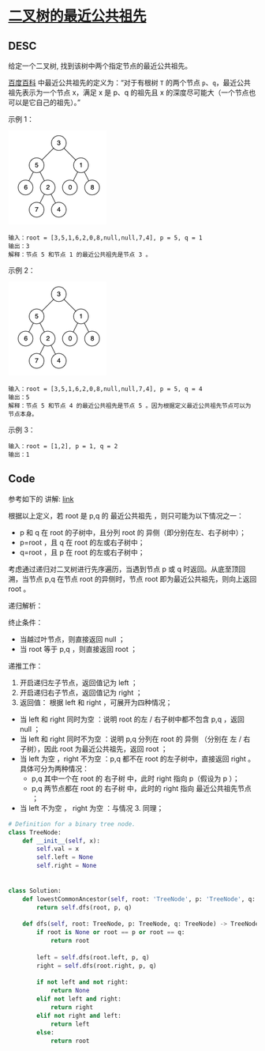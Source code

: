 # [二叉树的最近公共祖先](https://leetcode.cn/problems/lowest-common-ancestor-of-a-binary-tree/description/)

## DESC

给定一个二叉树, 找到该树中两个指定节点的最近公共祖先。

[百度百科](https://baike.baidu.com/item/%E6%9C%80%E8%BF%91%E5%85%AC%E5%85%B1%E7%A5%96%E5%85%88/8918834?fr=aladdin)
中最近公共祖先的定义为：“对于有根树 `T` 的两个节点 `p`、`q`，最近公共祖先表示为一个节点 x，满足 x 是 p、q 的祖先且 x
的深度尽可能大（一个节点也可以是它自己的祖先）。”

示例 1：

![](https://github.com/Carmenliukang/leetcode/blob/master/images/lowest-common-ancestor-of-a-binary-tree-1.png)

```
输入：root = [3,5,1,6,2,0,8,null,null,7,4], p = 5, q = 1
输出：3
解释：节点 5 和节点 1 的最近公共祖先是节点 3 。

```

示例 2：

![](https://github.com/Carmenliukang/leetcode/blob/master/images/lowest-common-ancestor-of-a-binary-tree-2.png)

```
输入：root = [3,5,1,6,2,0,8,null,null,7,4], p = 5, q = 4
输出：5
解释：节点 5 和节点 4 的最近公共祖先是节点 5 。因为根据定义最近公共祖先节点可以为节点本身。

```

示例 3：

```
输入：root = [1,2], p = 1, q = 2
输出：1

```

## Code

参考如下的
讲解: [link](https://leetcode.cn/problems/lowest-common-ancestor-of-a-binary-tree/solutions/240096/236-er-cha-shu-de-zui-jin-gong-gong-zu-xian-hou-xu)

根据以上定义，若 root 是 p,q 的 最近公共祖先 ，则只可能为以下情况之一：

- p 和 q 在 root 的子树中，且分列 root 的 异侧（即分别在左、右子树中）；
- p=root ，且 q 在 root 的左或右子树中；
- q=root ，且 p 在 root 的左或右子树中；

考虑通过递归对二叉树进行先序遍历，当遇到节点 p 或 q 时返回。从底至顶回溯，当节点 p,q 在节点 root 的异侧时，节点 root
即为最近公共祖先，则向上返回 root 。

递归解析：

终止条件：
- 当越过叶节点，则直接返回 null ； 
- 当 root 等于 p,q ，则直接返回 root ；


递推工作：
1. 开启递归左子节点，返回值记为 left ； 
2. 开启递归右子节点，返回值记为 right ； 
3. 返回值： 根据 left 和 right ，可展开为四种情况；
- 当 left 和 right 同时为空 ：说明 root 的左 / 右子树中都不包含 p,q ，返回 null ；
- 当 left 和 right 同时不为空 ：说明 p,q 分列在 root 的 异侧 （分别在 左 / 右子树），因此 root 为最近公共祖先，返回 root ；
- 当 left 为空 ，right 不为空 ：p,q 都不在 root 的左子树中，直接返回 right 。具体可分为两种情况：
  - p,q 其中一个在 root 的 右子树 中，此时 right 指向 p（假设为 p ）；
  - p,q 两节点都在 root 的 右子树 中，此时的 right 指向 最近公共祖先节点 ；
- 当 left 不为空 ， right 为空 ：与情况 3. 同理；

```python
# Definition for a binary tree node.
class TreeNode:
    def __init__(self, x):
        self.val = x
        self.left = None
        self.right = None


class Solution:
    def lowestCommonAncestor(self, root: 'TreeNode', p: 'TreeNode', q: 'TreeNode') -> 'TreeNode':
        return self.dfs(root, p, q)

    def dfs(self, root: TreeNode, p: TreeNode, q: TreeNode) -> TreeNode:
        if root is None or root == p or root == q:
            return root

        left = self.dfs(root.left, p, q)
        right = self.dfs(root.right, p, q)

        if not left and not right:
            return None
        elif not left and right:
            return right
        elif not right and left:
            return left
        else:
            return root


```
